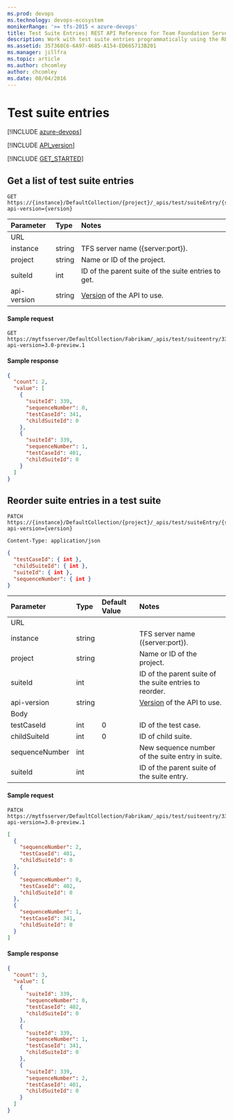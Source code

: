 ```yaml
---
ms.prod: devops
ms.technology: devops-ecosystem
monikerRange: '>= tfs-2015 < azure-devops'
title: Test Suite Entries| REST API Reference for Team Foundation Server
description: Work with test suite entries programmatically using the REST APIs for Team Foundation Server.
ms.assetid: 357368C6-6A97-4685-A154-ED665713B201
ms.manager: jillfra
ms.topic: article
ms.author: chcomley
author: chcomley
ms.date: 08/04/2016
---
```


# Test suite entries

[!INCLUDE [azure-devops](../_data/azure-devops-message.md)]

[!INCLUDE [API_version](../_data/version3-preview1.md)]

[!INCLUDE [GET_STARTED](../_data/get-started.md)]

## Get a list of test suite entries

```no-highlight
GET https://{instance}/DefaultCollection/{project}/_apis/test/suiteEntry/{suiteId}?api-version={version}
```

| Parameter   | Type   | Notes
|:------------|:-------|:-----------
| URL
| instance    | string | TFS server name ({server:port}). 
| project     | string | Name or ID of the project.
| suiteId     | int    | ID of the parent suite of the suite entries to get.
| api-version | string | [Version](../../concepts/rest-api-versioning.md) of the API to use.


#### Sample request

```
GET https://mytfsserver/DefaultCollection/Fabrikam/_apis/test/suiteentry/339?api-version=3.0-preview.1
```

#### Sample response

```json
{
  "count": 2,
  "value": [
    {
      "suiteId": 339,
      "sequenceNumber": 0,
      "testCaseId": 341,
      "childSuiteId": 0
    },
    {
      "suiteId": 339,
      "sequenceNumber": 1,
      "testCaseId": 401,
      "childSuiteId": 0
    }
  ]
}
```



## Reorder suite entries in a test suite

```no-highlight
PATCH https://{instance}/DefaultCollection/{project}/_apis/test/suiteEntry/{suiteId}?api-version={version}
```
```http
Content-Type: application/json
```
```json
{
  "testCaseId": { int },
  "childSuiteId": { int },
  "suiteId": { int },
  "sequenceNumber": { int }
}
```

| Parameter       | Type   |Default Value | Notes
|:----------------|:-------|:------------ |:------------------------------
| URL
| instance        | string |               |TFS server name ({server:port}). 
| project         | string |               |Name or ID of the project.
| suiteId         | int    |               |ID of the parent suite of the suite entries to reorder.
| api-version     | string |               |[Version](../../concepts/rest-api-versioning.md) of the API to use.
| Body
| testCaseId      | int    | 0             |ID of the test case.
| childSuiteId    | int    | 0             |ID of child suite.
| sequenceNumber  | int    |               |New sequence number of the suite entry in suite.
| suiteId         | int    |               |ID of the parent suite of the suite entry.

#### Sample request

```
PATCH https://mytfsserver/DefaultCollection/Fabrikam/_apis/test/suiteentry/339?api-version=3.0-preview.1
```
```json
[
  {
    "sequenceNumber": 2,
    "testCaseId": 401,
    "childSuiteId": 0
  },
  {
    "sequenceNumber": 0,
    "testCaseId": 402,
    "childSuiteId": 0
  },
  {
    "sequenceNumber": 1,
    "testCaseId": 341,
    "childSuiteId": 0
  }
]
```

#### Sample response

```json
{
  "count": 3,
  "value": [
    {
      "suiteId": 339,
      "sequenceNumber": 0,
      "testCaseId": 402,
      "childSuiteId": 0
    },
    {
      "suiteId": 339,
      "sequenceNumber": 1,
      "testCaseId": 341,
      "childSuiteId": 0
    },
    {
      "suiteId": 339,
      "sequenceNumber": 2,
      "testCaseId": 401,
      "childSuiteId": 0
    }
  ]
}
```
